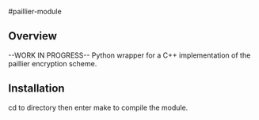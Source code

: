 #paillier-module

## Overview
--WORK IN PROGRESS--
Python wrapper for a C++ implementation of the paillier encryption scheme.

## Installation

cd to directory then enter make to compile the module.


